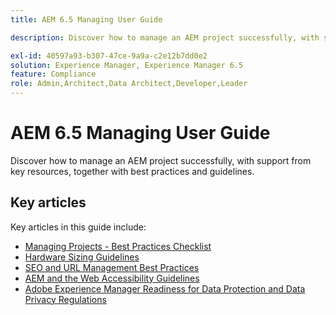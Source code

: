```yaml
---
title: AEM 6.5 Managing User Guide

description: Discover how to manage an AEM project successfully, with support from key resources and a comprehensive collection of AEM 6.5 user guides. 

exl-id: 40597a93-b307-47ce-9a9a-c2e12b7dd0e2
solution: Experience Manager, Experience Manager 6.5
feature: Compliance
role: Admin,Architect,Data Architect,Developer,Leader
---
```

# AEM 6.5 Managing User Guide

Discover how to manage an AEM project successfully, with support from key resources, together with best practices and guidelines.

## Key articles

Key articles in this guide include:

* [Managing Projects - Best Practices Checklist](/help/managing/best-practices.md)
* [Hardware Sizing Guidelines](/help/managing/hardware-sizing-guidelines.md)
* [SEO and URL Management Best Practices](/help/managing/seo-and-url-management.md)
* [AEM and the Web Accessibility Guidelines](/help/managing/web-accessibility.md)
* [Adobe Experience Manager Readiness for Data Protection and Data Privacy Regulations](/help/managing/data-protection-and-privacy.md)
